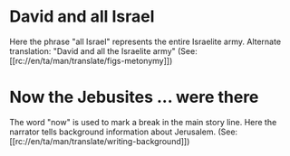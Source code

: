 # David and all Israel

Here the phrase "all Israel" represents the entire Israelite army. Alternate translation: "David and all the Israelite army" (See: [[rc://en/ta/man/translate/figs-metonymy]])

# Now the Jebusites ... were there

The word "now" is used to mark a break in the main story line. Here the narrator tells background information about Jerusalem. (See: [[rc://en/ta/man/translate/writing-background]])

